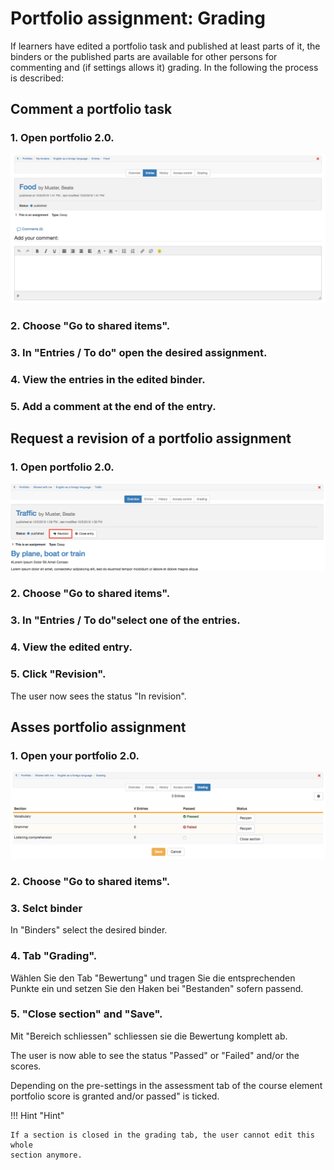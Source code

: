 # Portfolio assignment: Grading

If learners have edited a portfolio task and published at least parts of it,
the binders or the published parts are available for other persons for
commenting and (if settings allows it) grading. In the following the process
is described:

## Comment a portfolio task  

### 1. Open portfolio 2.0.

![](assets/pf_entry_add_comment_EN.png)  
  
### 2. Choose "Go to shared items".  
### 3. In "Entries / To do" open the desired assignment.  
### 4. View the entries in the edited binder. 

### 5. Add a comment at the end of the entry. 
 

## Request a revision of a portfolio assignment  

### 1. Open portfolio 2.0.

![](assets/pf_assessment_revision_EN.png)  
  
### 2. Choose "Go to shared items".  
### 3. In "Entries / To do"select one of the entries.  
### 4. View the edited entry.  
  
### 5. Click "Revision".  

The user now sees the status "In revision".  
  

## Asses portfolio assignment  
  
### 1. Open your portfolio 2.0.
 

![](assets/pf_grading_passed_EN.png)  
  
### 2. Choose "Go to shared items".  
  
### 3. Selct binder
In "Binders" select the desired binder.  
  
### 4. Tab "Grading".  
Wählen Sie den Tab "Bewertung" und tragen Sie die entsprechenden Punkte ein und setzen Sie den Haken bei "Bestanden" sofern passend. 

### 5. "Close section" and "Save".  
 Mit "Bereich schliessen" schliessen sie die Bewertung komplett ab. 

The user is now able to see the status "Passed" or "Failed" and/or the
scores.  
  
Depending on the pre-settings in the assessment tab of the course element
portfolio score is granted and/or passed" is ticked.
  

!!! Hint "Hint"

    If a section is closed in the grading tab, the user cannot edit this whole
    section anymore.

